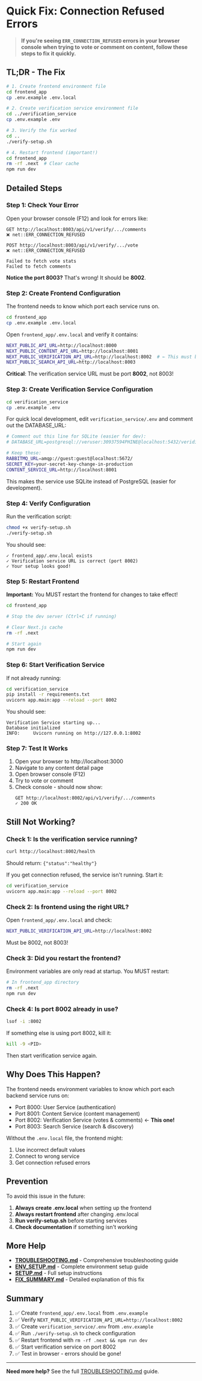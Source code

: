 # Quick Fix: Connection Refused Errors

> **If you're seeing `ERR_CONNECTION_REFUSED` errors in your browser console when trying to vote or comment on content, follow these steps to fix it quickly.**

## TL;DR - The Fix

```bash
# 1. Create frontend environment file
cd frontend_app
cp .env.example .env.local

# 2. Create verification service environment file
cd ../verification_service
cp .env.example .env

# 3. Verify the fix worked
cd ..
./verify-setup.sh

# 4. Restart frontend (important!)
cd frontend_app
rm -rf .next  # Clear cache
npm run dev
```

## Detailed Steps

### Step 1: Check Your Error

Open your browser console (F12) and look for errors like:

```
GET http://localhost:8003/api/v1/verify/.../comments
❌ net::ERR_CONNECTION_REFUSED

POST http://localhost:8003/api/v1/verify/.../vote
❌ net::ERR_CONNECTION_REFUSED

Failed to fetch vote stats
Failed to fetch comments
```

**Notice the port 8003?** That's wrong! It should be **8002**.

### Step 2: Create Frontend Configuration

The frontend needs to know which port each service runs on.

```bash
cd frontend_app
cp .env.example .env.local
```

Open `frontend_app/.env.local` and verify it contains:

```bash
NEXT_PUBLIC_API_URL=http://localhost:8000
NEXT_PUBLIC_CONTENT_API_URL=http://localhost:8001
NEXT_PUBLIC_VERIFICATION_API_URL=http://localhost:8002  # ← This must be 8002!
NEXT_PUBLIC_SEARCH_API_URL=http://localhost:8003
```

**Critical**: The verification service URL must be port **8002**, not 8003!

### Step 3: Create Verification Service Configuration

```bash
cd verification_service
cp .env.example .env
```

For quick local development, edit `verification_service/.env` and comment out the DATABASE_URL:

```bash
# Comment out this line for SQLite (easier for dev):
# DATABASE_URL=postgresql://veruser:30937594PHINE@localhost:5432/veridiadb

# Keep these:
RABBITMQ_URL=amqp://guest:guest@localhost:5672/
SECRET_KEY=your-secret-key-change-in-production
CONTENT_SERVICE_URL=http://localhost:8001
```

This makes the service use SQLite instead of PostgreSQL (easier for development).

### Step 4: Verify Configuration

Run the verification script:

```bash
chmod +x verify-setup.sh
./verify-setup.sh
```

You should see:
```
✓ frontend_app/.env.local exists
✓ Verification service URL is correct (port 8002)
✓ Your setup looks good!
```

### Step 5: Restart Frontend

**Important:** You MUST restart the frontend for changes to take effect!

```bash
cd frontend_app

# Stop the dev server (Ctrl+C if running)

# Clear Next.js cache
rm -rf .next

# Start again
npm run dev
```

### Step 6: Start Verification Service

If not already running:

```bash
cd verification_service
pip install -r requirements.txt
uvicorn app.main:app --reload --port 8002
```

You should see:
```
Verification Service starting up...
Database initialized
INFO:     Uvicorn running on http://127.0.0.1:8002
```

### Step 7: Test It Works

1. Open your browser to http://localhost:3000
2. Navigate to any content detail page
3. Open browser console (F12)
4. Try to vote or comment
5. Check console - should now show:
   ```
   GET http://localhost:8002/api/v1/verify/.../comments
   ✓ 200 OK
   ```

## Still Not Working?

### Check 1: Is the verification service running?

```bash
curl http://localhost:8002/health
```

Should return: `{"status":"healthy"}`

If you get connection refused, the service isn't running. Start it:
```bash
cd verification_service
uvicorn app.main:app --reload --port 8002
```

### Check 2: Is frontend using the right URL?

Open `frontend_app/.env.local` and check:
```bash
NEXT_PUBLIC_VERIFICATION_API_URL=http://localhost:8002
```

Must be 8002, not 8003!

### Check 3: Did you restart the frontend?

Environment variables are only read at startup. You MUST restart:
```bash
# In frontend_app directory
rm -rf .next
npm run dev
```

### Check 4: Is port 8002 already in use?

```bash
lsof -i :8002
```

If something else is using port 8002, kill it:
```bash
kill -9 <PID>
```

Then start verification service again.

## Why Does This Happen?

The frontend needs environment variables to know which port each backend service runs on:

- Port 8000: User Service (authentication)
- Port 8001: Content Service (content management)
- Port 8002: Verification Service (votes & comments) ← **This one!**
- Port 8003: Search Service (search & discovery)

Without the `.env.local` file, the frontend might:
1. Use incorrect default values
2. Connect to wrong service
3. Get connection refused errors

## Prevention

To avoid this issue in the future:

1. **Always create .env.local** when setting up the frontend
2. **Always restart frontend** after changing .env.local
3. **Run verify-setup.sh** before starting services
4. **Check documentation** if something isn't working

## More Help

- **[TROUBLESHOOTING.md](TROUBLESHOOTING.md)** - Comprehensive troubleshooting guide
- **[ENV_SETUP.md](ENV_SETUP.md)** - Complete environment setup guide
- **[SETUP.md](SETUP.md)** - Full setup instructions
- **[FIX_SUMMARY.md](FIX_SUMMARY.md)** - Detailed explanation of this fix

## Summary

1. ✅ Create `frontend_app/.env.local` from `.env.example`
2. ✅ Verify `NEXT_PUBLIC_VERIFICATION_API_URL=http://localhost:8002`
3. ✅ Create `verification_service/.env` from `.env.example`
4. ✅ Run `./verify-setup.sh` to check configuration
5. ✅ Restart frontend with `rm -rf .next && npm run dev`
6. ✅ Start verification service on port 8002
7. ✅ Test in browser - errors should be gone!

---

**Need more help?** See the full [TROUBLESHOOTING.md](TROUBLESHOOTING.md) guide.
